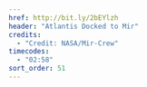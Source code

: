 ```yaml
---
href: http://bit.ly/2bEYlzh
header: "Atlantis Docked to Mir"
credits:
  - "Credit: NASA/Mir-Crew"
timecodes:
  - "02:58"
sort_order: 51
---
```

